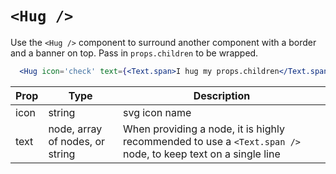 # `<Hug />`

Use the `<Hug />` component to surround another component with a border and a banner on top.
Pass in `props.children` to be wrapped.

```jsx
  <Hug icon='check' text={<Text.span>I hug my props.children</Text.span>} />
```

Prop | Type | Description
---|---|---
icon | string | svg icon name
text | node, array of nodes, or string | When providing a node, it is highly recommended to use a `<Text.span />` node, to keep text on a single line